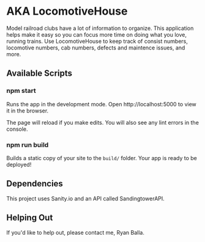 # AKA LocomotiveHouse

Model railroad clubs have a lot of information to organize. This application helps make it easy so you can focus more time on doing what you love, running trains. Use LocomotiveHouse to keep track of consist numbers, locomotive numbers, cab numbers, defects and maintence issues, and more.

## Available Scripts

### npm start

Runs the app in the development mode.
Open http://localhost:5000 to view it in the browser.

The page will reload if you make edits.
You will also see any lint errors in the console.

### npm run build

Builds a static copy of your site to the `build/` folder.
Your app is ready to be deployed!

## Dependencies

This project uses Sanity.io and an API called SandingtowerAPI. 

## Helping Out

If you'd like to help out, please contact me, Ryan Balla.